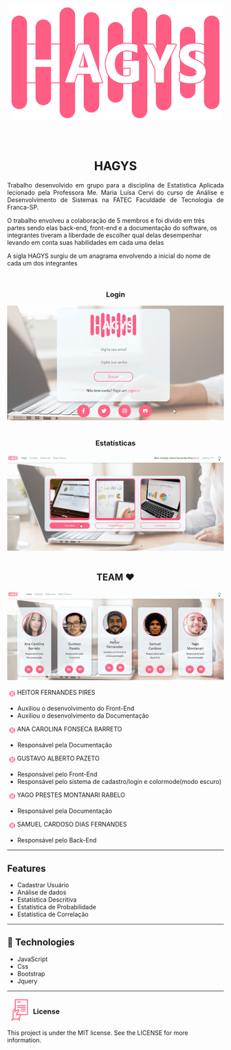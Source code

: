
<div style="text-align: center; ">
        <img src="./images/home-logo.png" alt="HAGYS" title="#HAGYS">
</div>

</br></br>



<h1 style="text-align: center;">HAGYS</h1>
<p style="text-align: justify;">
    Trabalho desenvolvido em grupo para a disciplina de Estatística Aplicada lecionado pela
    Professora Me. Maria Luísa Cervi do curso de Análise e Desenvolvimento de Sistemas na FATEC
    Faculdade de Tecnologia de Franca-SP.
</p>

<p> O trabalho envolveu a colaboração de 5 membros 
e foi divido em três partes sendo elas back-end, front-end e a documentação do software, os integrantes tiveram a liberdade de escolher qual delas desempenhar levando em conta suas habilidades em cada uma delas  
</p>

<p>A sigla HAGYS surgiu de um anagrama envolvendo a inicial do nome de cada um dos integrantes</p>

</br>

<h3 style="text-align: center;">Login</h3>

<div style="text-align: center; ">
<img src="./images/README/login.gif" alt="Login" style="text-align: center;">
</div>

</br>

<h3 style="text-align: center;">Estatísticas</h3>
<div style="text-align: center; ">
<img src="./images/README/statistic.gif" alt="Estatísticas" style="text-align: center;">
</div>

</br>

<h2 style="text-align: center;">TEAM ♥</h2>
<div style="text-align: center; ">
<img src="./images/README/team.gif" alt="Team" style="text-align: center;">
</div>

</br>

<div style="display: flex;">
<img src="./images/favicon-16.png" alt="HAGYS" title="#HAGYS" style="margin: 5px;" height="13"> HEITOR FERNANDES PIRES
</div>  
    
- Auxiliou o desenvolvimento do Front-End
- Auxiliou o desenvolvimento da Documentação


<div style="display: flex;">
<img src="./images/favicon-16.png" alt="HAGYS" title="#HAGYS" style="margin: 5px;" height="13"> ANA CAROLINA FONSECA BARRETO
</div>

- Responsável pela Documentação

<div style="display: flex;">
<img src="./images/favicon-16.png" alt="HAGYS" title="#HAGYS" style="margin: 5px;" height="13"> GUSTAVO ALBERTO PAZETO
</div>

- Responsável pelo Front-End
- Responsável pelo sistema de cadastro/login e colormode(modo escuro)

<div style="display: flex;">
<img src="./images/favicon-16.png" alt="HAGYS" title="#HAGYS" style="margin: 5px;" height="13"> YAGO PRESTES MONTANARI RABELO
</div>

- Responsável pela Documentação

<div style="display: flex;">
<img src="./images/favicon-16.png" alt="HAGYS" title="#HAGYS" style="margin: 5px;" height="13"> SAMUEL CARDOSO DIAS FERNANDES
</div>

- Responsável pelo Back-End


___

## Features


- Cadastrar Usuário
- Análise de dados
- Estatística Descritiva
- Estatística de Probabilidade 
- Estatística de Correlação

___

## 🚀 Technologies

 - JavaScript
 - Css
 - Bootstrap
 - Jquery


___

<div style=" display: flex; align-items: center; text-align: center">
<img src="images\manual-icon.png" alt="HAGYS" title="#HAGYS" style="margin: 5px;" height="50">
<h3>License</h3> 
</div>

This project is under the MIT license. See the LICENSE for more information.

